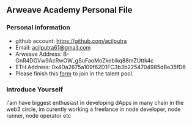 ## Arweave Academy Personal File

### Personal information

- github account: https://github.com/acilputra
- Email: acilputra61@gmail.com
- Arweave Address: B-GnR4DGVw9AcRwOW_gSuFaoMoZkebikq88mZUttk4c
- ETH Address: 0x4Da2675a109f62D1FC3b3b2254704985dBe35fD6
- Please finish this [form](https://docs.google.com/forms/d/e/1FAIpQLSfWA5fIIcBgmRppm3jNz5vmf9Mai_QMVil-2pO4r7YKn_Zhtw/viewform?usp=sf_link) to join in the talent pool.

### Introduce Yourself
 i'am have biggest enthusiast in developing dApps in many chain in the web3 circle, im curently working a freelance in node developer, node runner, node operator etc

